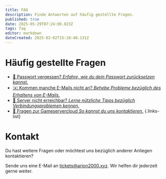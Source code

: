 ```yaml
---
title: FAQ
description: Finde Antworten auf häufig gestellte Fragen.
published: true
date: 2025-05-29T07:24:09.823Z
tags: faq
editor: markdown
dateCreated: 2025-02-02T15:10:40.131Z
---
```


# Häufig gestellte Fragen

- [🔑 Passwort vergessen? *Erfahre, wie du dein Passwort zurücksetzen kannst.*](./faq/password)
- [✉️ Kommen manche E-Mails nicht an? *Behebe Probleme bezüglich des Erhaltens von E-Mails.*](./faq/email)
- [📡 Server nicht erreichbar? *Lerne nützliche Tipps bezüglich Verbindungsproblemen kennen.*](./faq/outages)
- [🤔 Fragen zur Gameservercloud *So kannst du uns kontaktieren.*](./faq/contact)
{.links-list}

# Kontakt

Du hast weitere Fragen oder möchtest uns bezüglich anderer Anliegen kontaktieren?

Sende uns eine E-Mail an <tickets@arion2000.xyz>. Wir helfen dir jederzeit gerne weiter.